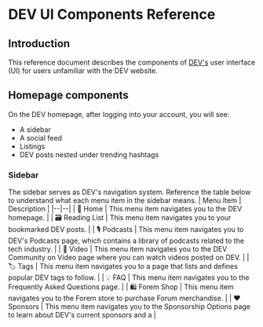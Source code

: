 # DEV UI Components Reference

## Introduction

This reference document describes the components of [DEV's](https://dev.to/) user interface (UI) for users unfamiliar with the DEV website.

## Homepage components

On the DEV homepage, after logging into your account, you will see:

- A sidebar
- A social feed
- Listings
- DEV posts nested under trending hashtags

### Sidebar

The sidebar serves as DEV's navigation system. Reference the table below to understand what each menu item in the sidebar means.
| Menu Item | Description |
|--|--|
| 🏡 Home | This menu item navigates you to the DEV homepage. |
| 🗃 Reading List | This menu item navigates you to your bookmarked DEV posts. |
| 🎙 Podcasts | This menu item navigates you to DEV's Podcasts page, which contains a library of podcasts related to the tech industry. |
| 🎥 Video | This menu item navigates you to the DEV Community on Video page where you can watch videos posted on DEV. |
| 🏷 Tags | This menu item navigates you to a page that lists and defines popular DEV tags to follow. |
| 💡 FAQ | This menu item navigates you to the Frequently Asked Questions page. |
| 🛍 Forem Shop | This menu item navigates you to the Forem store to purchase Forum merchandise. |
| ❤️ Sponsors | This menu item navigates you to the Sponsorship Options page to learn about DEV's current sponsors and a |
